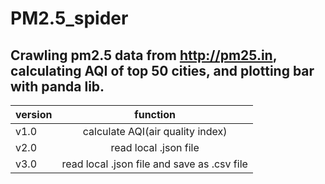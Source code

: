 # PM2.5_spider
## Crawling pm2.5 data from http://pm25.in, calculating AQI of top 50 cities, and plotting bar with panda lib.
version|function
---|:---:
v1.0|calculate AQI(air quality index)
v2.0|read local .json file
v3.0|read local .json file and save as .csv file
